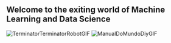 ## Welcome to the exiting world of Machine Learning and Data Science 
![TerminatorTerminatorRobotGIF](https://github.com/user-attachments/assets/5398ba2f-508d-4822-b411-7db7cb9ea704)
![ManualDoMundoDiyGIF](https://github.com/user-attachments/assets/2e79ac31-4698-4dde-9bed-6290581563b6)
